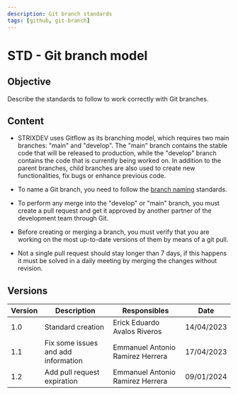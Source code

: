 ```yaml
---
description: Git branch standards
tags: [github, git-branch]
---
```


# STD - Git branch model

## Objective

Describe the standards to follow to work correctly with Git branches.

## Content

- STRIXDEV uses Gitflow as its branching model, which requires two main branches: "main" and "develop". The "main" branch contains the stable code that will be released to production, while the "develop" branch contains the code that is currently being worked on. In addition to the parent branches, child branches are also used to create new functionalities, fix bugs or enhance previous code.

- To name a Git branch, you need to follow the [branch naming](git-branch-naming.md) standards.

- To perform any merge into the "develop" or "main" branch, you must create a pull request and get it approved by another partner of the development team through Git.

- Before creating or merging a branch, you must verify that you are working on the most up-to-date versions of them by means of a git pull.

- Not a single pull request should stay longer than 7 days, if this happens it must be solved in a daily meeting by merging the changes without revision.

## Versions

| Version | Description                         | Responsibles                     | Date       |
|---------|-------------------------------------|----------------------------------|------------|
| 1.0     | Standard creation                   | Erick Eduardo Avalos Riveros     | 14/04/2023 |
| 1.1     | Fix some issues and add information | Emmanuel Antonio Ramirez Herrera | 17/04/2023 |
| 1.2     | Add pull request expiration         | Emmanuel Antonio Ramirez Herrera | 09/01/2024 |